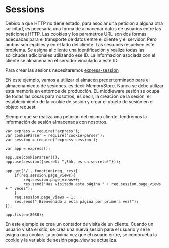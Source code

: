 # Sessions

Debido a que HTTP no tiene estado, para asociar una petición a alguna otra solicitud, es necesaria una forma de almacenar datos de usuarios entre las peticiones HTTP. Las cookies y los parametros URL  son dos formas adecuadas para el transporte de datos entre el cliente y el servidor. Pero ambos son legibles y en el lado del cliente. Las sesiones resuelven  este problema. Se asigna al cliente una identificación y realiza todas las solicitudes adicionales utilizando ese ID. La información asociada con el cliente se almacena en el servidor vinculado a este ID.

Para crear las sesions necesitaremos [express-session](https://ewiggin.gitbooks.io/expressjs-middleware/content/express-session.html)

EN este ejemplo, vamos a utilizar el almacén prederterminado para el almacenamiento de sesiones. es decir MemoryStore. Nunca se debe utilizar esta memoria en entornos de producción. EL middleware sesión se ocupa de todas las cosas para nosotros, es decir, la creación de la sesión, el establecimiento de la cookie de sesión y crear el objeto de sesión en el objeto request.



Siempre que se realiza una petición del mismo cliente, tendremos la información de sesión almacenada con nosotros.

    var express = require('express');
    var cookieParser = require('cookie-parser');
    var session = require('express-session');

    var app = express();

    app.use(cookieParser());
    app.use(session({secret: "¡Shh, es un secreto!"}));

    app.get('/', function(req, res){
        if(req.session.page_views){
            req.session.page_views++;
            res.send("Has visitado esta página " + req.session.page_views + " veces");
        }
        req.session.page_views = 1;
        res.send("¡Bienvenido a esta página por primera vez!");
    });

    app.listen(8080);

En este ejemplo se crea un contador de visita de un cliente. Cuando un usuario visita el sitio, se crea una nueva sesión para el usuario y se le asigna una cookie. La próxima vez que el usuario entre, se comprueba la cookie y la variable de sesión page_view se actualiza.
